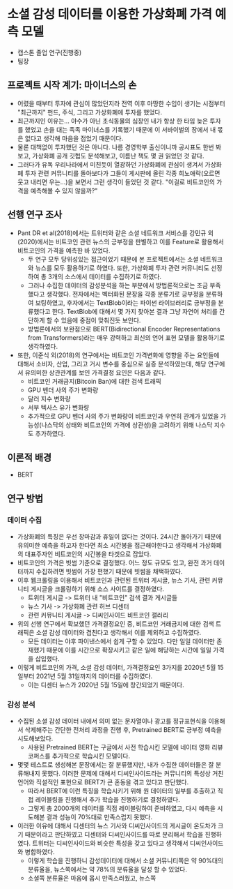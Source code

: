 # 소셜 감성 데이터를 이용한 가상화폐 가격 예측 모델
- 캡스톤 졸업 연구(진행중)
- 팀장

## 프로젝트 시작 계기: 마이너스의 손
- 어렸을 때부터 투자에 관심이 많았던지라 전역 이후 마땅한 수입이 생기는 시점부터 "최근까지" 펀드, 주식, 그리고 가상화폐에 투자를 했었다. 
- 최근까지인 이유는... 야수가 아닌 초식동물의 심장인 내가 항상 한 타임 늦은 투자를 했었고 손을 대는 족족 마이너스를 기록했기 때문에 이 서바이벌의 장에서 내 몫은 없다고 생각해 마음을 접었기 때문이다. 
- 물론 대책없이 투자했던 것은 아니다. 나름 경영학부 출신이니까 공시표도 한번 봐보고, 가상화폐 공개 깃헙도 분석해보고, 이름난 책도 몇 권 읽었던 것 같다.
- 그러다가 유독 우리나라에서 미친듯이 열광하던 가상화폐에 관심이 생겨서 가상화폐 투자 관련 커뮤니티를 돌아보다가 그들이 게시판에 올린 각종 희노애락(오르면 웃고 내리면 우는...)을 보면서 그런 생각이 들었던 것 같다. "이걸로 비트코인의 가격을 예측해볼 수 있지 않을까?"


## 선행 연구 조사
- Pant DR et al(2018)에서는 트위터와 같은 소셜 네트워크 서비스를 강민규 외(2020)에서는 비트코인 관련 뉴스의 긍부정을 판별하고 이를 Feature로 활용해서 비트코인의 가격을 예측한 바 있었다.
  - 두 연구 모두 당위성있는 접근이었기 때문에 본 프로젝트에서는 소셜 네트워크와 뉴스를 모두 활용하기로 하였다. 또한, 가상화폐 투자 관련 커뮤니티도 선정하여 총 3개의 소스에서 데이터를 수집하기로 하였다.
  - 그러나 수집한 데이터의 감성분석을 하는 부분에서 방법론적으로는 조금 부족했다고 생각했다. 전자에서는 벡터화된 문장을 각종 분류기로 긍부정을 분류하여 보팅하였고, 후자에서는 TextBlob이라는 파이썬 라이브러리로 긍부정을 분류했다고 한다. TextBlob에 대해서 몇 가지 찾아본 결과 그냥 자연어 처리를 간단하게 할 수 있음에 중점이 맞춰진듯 보인다.
  - 방법론에서의 보완점으로 BERT(Bidirectional Encoder Representations from Transformers)라는 매우 강력하고 최신의 언어 표현 모델을 활용하기로 생각하였다.
- 또한, 이준식 외(2018)의 연구에서는 비트코인 가격변화에 영향을 주는 요인들에 대해서 소비자, 산업, 그리고 거시 변수를 중심으로 실증 분석하였는데, 해당 연구에서 유의미한 상관관계를 보인 가격결정 요인은 다음과 같다.
  - 비트코인 거래금지(Bitcoin Ban)에 대한 검색 트래픽
  - GPU 벤더 사의 주가 변화량
  - 달러 지수 변화량
  - 서부 텍사스 유가 변화량
  - 추가적으로 GPU 벤더 사의 주가 변화량이 비트코인과 우연히 관계가 있었을 가능성(나스닥의 상태와 비트코인의 가격에 상관성)을 고려하기 위해 나스닥 지수도 추가하였다.

## 이론적 배경
- BERT

## 연구 방법
### 데이터 수집
- 가상화폐의 특징은 우선 장마감과 휴일이 없다는 것이다. 24시간 돌아가기 때문에 유의미한 예측을 하고자 한다면 최소 시간봉을 접근해야한다고 생각해서 가상화폐의 대표주자인 비트코인의 시간봉을 타겟으로 잡았다.
- 비트코인의 가격은 빗썸 기준으로 결정했다. 어느 정도 규모도 있고, 완전 과거 데이터까지 수집하려면 빗썸이 가장 편했기 때문에 빗썸을 채택하였다.
- 이후 웹크롤링을 이용해서 비트코인과 관련된 트위터 게시글, 뉴스 기사, 관련 커뮤니티 게시글을 크롤링하기 위해 소스 사이트를 결정하였다.
  - 트위터 게시글 -> 트위터 내 "비트코인" 검색 결과 게시글들
  - 뉴스 기사 -> 가상화폐 관련 허브 디센터
  - 관련 커뮤니티 게시글 -> 디씨인사이드 비트코인 갤러리
- 위의 선행 연구에서 확보했던 가격결정요인 중, 비트코인 거래금지에 대한 검색 트래픽은 소셜 감성 데이터와 겹친다고 생각해서 이를 제외허고 수집하였다.
  - 모든 데이터는 야후 파이낸스에서 쉽게 구할 수 있었다. 다만 일일 데이터만 존재했기 때문에 이를 시간으로 확장시키고 같은 일에 해당하는 시간에 일일 가격을 삽입했다. 
- 이렇게 비트코인의 가격, 소셜 감성 데이터, 가격결정요인 3가지를 2020년 5월 15일부터 2021년 5월 31일까지의 데이터를 수집하였다.
  - 이는 디센터 뉴스가 2020년 5월 15일에 창간되었기 때문이다.

### 감성 분석
- 수집된 소셜 감성 데이터 내에서 의미 없는 문자열이나 광고를 정규표현식을 이용해서 삭제해주는 간단한 전처리 과정을 진행 후, Pretrained BERT로 긍부정 예측을 시도해보았다.
  - 사용된 Pretrained BERT는 구글에서 사전 학습시킨 모델에 네이터 영화 리뷰 코퍼스를 추가적으로 학습시킨 모델이다.
- 몇몇 테스트로 생성해본 문장에서는 잘 분류했지만, 내가 수집한 데이터들은 잘 분류해내지 못했다. 이러한 문제에 대해서 디씨인사이드라는 커뮤니티의 특성상 거친 언어와 직설적인 표현으로 BERT가 큰 혼동을 겪고 있다고 판단했다. 
  - 따라서 BERT에 이런 특징을 학습시키기 위해 원 데이터의 일부를 추출하고 직접 레이블링을 진행해서 추가 학습을 진행하기로 결정하였다.
  - 그렇게 총 2000개의 데이터를 직접 레이블링하여 준비하였고, 다시 예측을 시도해본 결과 성능이 70%대로 만족스럽지 못했다.
- 이러한 이유에 대해서 디센터의 뉴스 기사와 디씨인사이드의 게시글이 온도차가 크기 때문이라고 판단하였고 디센터와 디씨인사이드를 따로 분리해서 학습을 진행하였다. 트위터는 디씨인사이드와 비슷한 특성을 갖고 있다고 생각해서 디씨인사이드와 병합하였다.
  - 이렇게 학습을 진행하니 감성데이터에 대해서 소셜 커뮤니티쪽은 약 90%대의 분류율을, 뉴스쪽에서는 약 78%의 분류율을 달성 할 수 있었다.
  - 소셜쪽 분류율은 마음에 몹시 만족스러웠고, 뉴스쪽
